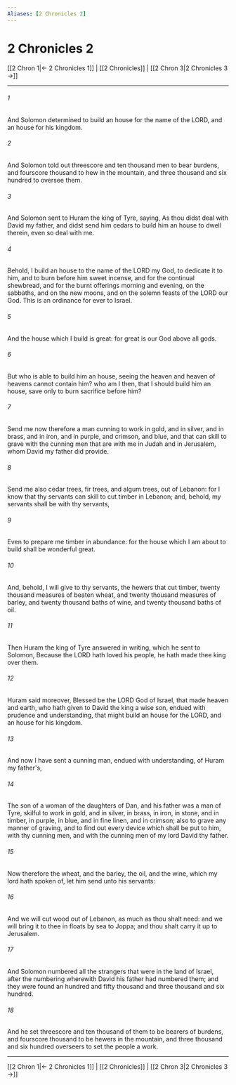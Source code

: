 ```yaml
---
Aliases: [2 Chronicles 2]
---
```

# 2 Chronicles 2

[[2 Chron 1|← 2 Chronicles 1]] | [[2 Chronicles]] | [[2 Chron 3|2 Chronicles 3 →]]
***



###### 1 
And Solomon determined to build an house for the name of the LORD, and an house for his kingdom. 

###### 2 
And Solomon told out threescore and ten thousand men to bear burdens, and fourscore thousand to hew in the mountain, and three thousand and six hundred to oversee them. 

###### 3 
And Solomon sent to Huram the king of Tyre, saying, As thou didst deal with David my father, and didst send him cedars to build him an house to dwell therein, even so deal with me. 

###### 4 
Behold, I build an house to the name of the LORD my God, to dedicate it to him, and to burn before him sweet incense, and for the continual shewbread, and for the burnt offerings morning and evening, on the sabbaths, and on the new moons, and on the solemn feasts of the LORD our God. This is an ordinance for ever to Israel. 

###### 5 
And the house which I build is great: for great is our God above all gods. 

###### 6 
But who is able to build him an house, seeing the heaven and heaven of heavens cannot contain him? who am I then, that I should build him an house, save only to burn sacrifice before him? 

###### 7 
Send me now therefore a man cunning to work in gold, and in silver, and in brass, and in iron, and in purple, and crimson, and blue, and that can skill to grave with the cunning men that are with me in Judah and in Jerusalem, whom David my father did provide. 

###### 8 
Send me also cedar trees, fir trees, and algum trees, out of Lebanon: for I know that thy servants can skill to cut timber in Lebanon; and, behold, my servants shall be with thy servants, 

###### 9 
Even to prepare me timber in abundance: for the house which I am about to build shall be wonderful great. 

###### 10 
And, behold, I will give to thy servants, the hewers that cut timber, twenty thousand measures of beaten wheat, and twenty thousand measures of barley, and twenty thousand baths of wine, and twenty thousand baths of oil. 

###### 11 
Then Huram the king of Tyre answered in writing, which he sent to Solomon, Because the LORD hath loved his people, he hath made thee king over them. 

###### 12 
Huram said moreover, Blessed be the LORD God of Israel, that made heaven and earth, who hath given to David the king a wise son, endued with prudence and understanding, that might build an house for the LORD, and an house for his kingdom. 

###### 13 
And now I have sent a cunning man, endued with understanding, of Huram my father's, 

###### 14 
The son of a woman of the daughters of Dan, and his father was a man of Tyre, skilful to work in gold, and in silver, in brass, in iron, in stone, and in timber, in purple, in blue, and in fine linen, and in crimson; also to grave any manner of graving, and to find out every device which shall be put to him, with thy cunning men, and with the cunning men of my lord David thy father. 

###### 15 
Now therefore the wheat, and the barley, the oil, and the wine, which my lord hath spoken of, let him send unto his servants: 

###### 16 
And we will cut wood out of Lebanon, as much as thou shalt need: and we will bring it to thee in floats by sea to Joppa; and thou shalt carry it up to Jerusalem. 

###### 17 
And Solomon numbered all the strangers that were in the land of Israel, after the numbering wherewith David his father had numbered them; and they were found an hundred and fifty thousand and three thousand and six hundred. 

###### 18 
And he set threescore and ten thousand of them to be bearers of burdens, and fourscore thousand to be hewers in the mountain, and three thousand and six hundred overseers to set the people a work.

***
[[2 Chron 1|← 2 Chronicles 1]] | [[2 Chronicles]] | [[2 Chron 3|2 Chronicles 3 →]]
